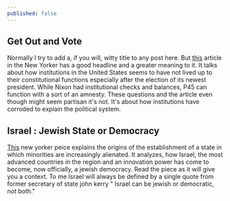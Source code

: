 ```yaml
---
published: false
---
```

## Get Out and Vote
Normally I try to add a, if you will, witty title to any post here. But [this](https://www.newyorker.com/podcast/comment/get-out-and-vote) article in the New Yorker has a good headline and a greater meaning to it. It talks about how institutions in the United States seems to have not lived up to their constitutional functions especially after the election of its newest president. While Nixon had institutional checks and balances, P45 can function with a sort of an amnesty. These questions and the article even though might seem partisan it's not. It's about how institutions have corroded to explain the political system.

## Israel : Jewish State or Democracy
[This](https://www.newyorker.com/news/daily-comment/israel-passes-a-law-stating-whats-jewish-about-a-jewish-and-democratic-state)  new yorker peice explains the origins of the establishment of a state in which minorities are increasingly alienated. It analyzes, how Israel, the most advanced countries in the  region and an innovation power has come to become, now officially, a jewish democracy. Read the piece as it will give you a context. To me Israel will always be defined by a single quote from former secretary of state john kerry " Israel can be jewish or democratic, not both."
